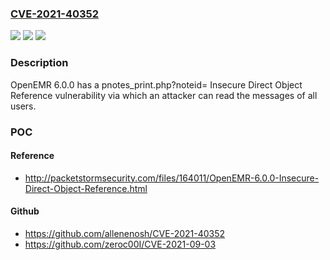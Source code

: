 ### [CVE-2021-40352](https://cve.mitre.org/cgi-bin/cvename.cgi?name=CVE-2021-40352)
![](https://img.shields.io/static/v1?label=Product&message=n%2Fa&color=blue)
![](https://img.shields.io/static/v1?label=Version&message=n%2Fa&color=blue)
![](https://img.shields.io/static/v1?label=Vulnerability&message=n%2Fa&color=brighgreen)

### Description

OpenEMR 6.0.0 has a pnotes_print.php?noteid= Insecure Direct Object Reference vulnerability via which an attacker can read the messages of all users.

### POC

#### Reference
- http://packetstormsecurity.com/files/164011/OpenEMR-6.0.0-Insecure-Direct-Object-Reference.html

#### Github
- https://github.com/allenenosh/CVE-2021-40352
- https://github.com/zeroc00I/CVE-2021-09-03

